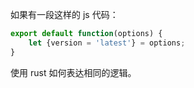如果有一段这样的 js 代码：


``` js
export default function(options) {
    let {version = 'latest'} = options;
}
```

使用 rust 如何表达相同的逻辑。

